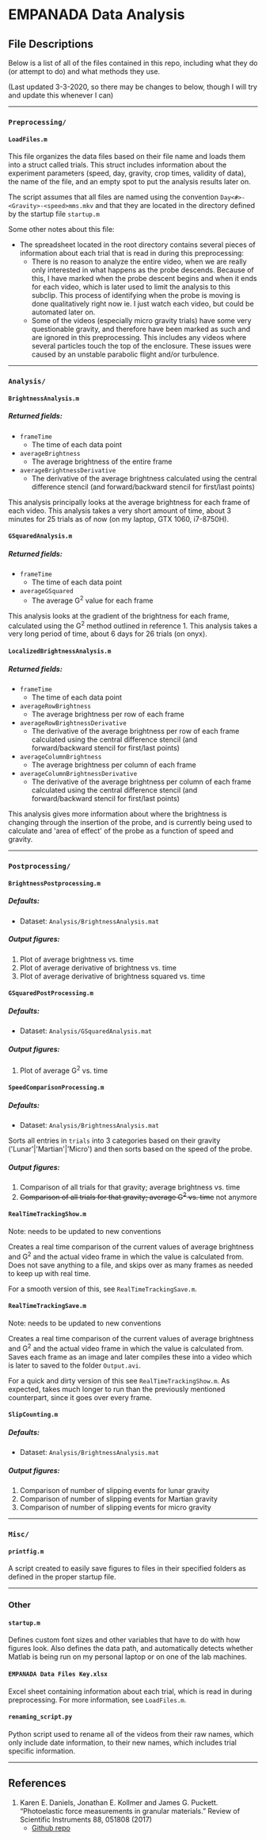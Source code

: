# EMPANADA Data Analysis

## File Descriptions

Below is a list of all of the files contained in this repo, including what they do (or attempt to do) and what methods they use.

(Last updated 3-3-2020, so there may be changes to below, though I will try and update this whenever I can)

---
### `Preprocessing/`

#### `LoadFiles.m`

This file organizes the data files based on their file name and loads them into a struct called trials. This struct includes information about the experiment parameters (speed, day, gravity, crop times, validity of data), the name of the file, and an empty spot to put the analysis results later on.

The script assumes that all files are named using the convention `Day<#>-<Gravity>-<speed>mms.mkv` and that they are located in the directory defined by the startup file `startup.m`

Some other notes about this file:
- The spreadsheet located in the root directory contains several pieces of information about each trial that is read in during this preprocessing:
    - There is no reason to analyze the entire video, when we are really only interested in what happens as the probe descends. Because of this, I have marked when the probe descent begins and when it ends for each video, which is later used to limit the analysis to this subclip. This process of identifying when the probe is moving is done qualitatively right now ie. I just watch each video, but could be automated later on.
    - Some of the videos (especially micro gravity trials) have some very questionable gravity, and therefore have been marked as such and are ignored in this preprocessing. This includes any videos where several particles touch the top of the enclosure. These issues were caused by an unstable parabolic flight and/or turbulence.

---
### `Analysis/`

#### `BrightnessAnalysis.m`

##### Returned fields:
- `frameTime`
    - The time of each data point
- `averageBrightness`
    - The average brightness of the entire frame
- `averageBrightnessDerivative`
    - The derivative of the average brightness calculated using the central difference stencil (and forward/backward stencil for first/last points)

This analysis principally looks at the average brightness for each frame of each video. This analysis takes a very short amount of time, about 3 minutes for 25 trials as of now (on my laptop, GTX 1060, i7-8750H).

#### `GSquaredAnalysis.m`

##### Returned fields:
- `frameTime`
    - The time of each data point
- `averageGSquared`
    - The average G<sup>2</sup> value for each frame

This analysis looks at the gradient of the brightness for each frame, calculated using the G<sup>2</sup> method outlined in reference 1. This analysis takes a very long period of time, about 6 days for 26 trials (on onyx).

#### `LocalizedBrightnessAnalysis.m`

##### Returned fields:
- `frameTime`
    - The time of each data point
- `averageRowBrightness`
    - The average brightness per row of each frame
- `averageRowBrightnessDerivative`
    - The derivative of the average brightness per row of each frame calculated using the central difference stencil (and forward/backward stencil for first/last points)
- `averageColumnBrightness`
    - The average brightness per column of each frame
- `averageColumnBrightnessDerivative`
    - The derivative of the average brightness per column of each frame calculated using the central difference stencil (and forward/backward stencil for first/last points)

This analysis gives more information about where the brightness is changing through the insertion of the probe, and is currently being used to calculate and 'area of effect' of the probe as a function of speed and gravity.

---
### `Postprocessing/`

#### `BrightnessPostprocessing.m`

##### Defaults:
- Dataset: `Analysis/BrightnessAnalysis.mat`

##### Output figures:
1. Plot of average brightness vs. time
2. Plot of average derivative of brightness vs. time
3. Plot of average derivative of brightness squared vs. time


#### `GSquaredPostProcessing.m`

##### Defaults:
- Dataset: `Analysis/GSquaredAnalysis.mat`

##### Output figures:
1. Plot of average G<sup>2</sup> vs. time

#### `SpeedComparisonProcessing.m`

##### Defaults:
- Dataset: `Analysis/BrightnessAnalysis.mat`

Sorts all entries in `trials` into 3 categories based on their gravity ('Lunar'|'Martian'|'Micro') and then sorts based on the speed of the probe.

##### Output figures:
1. Comparison of all trials for that gravity; average brightness vs. time
2. ~~Comparison of all trials for that gravity; average G<sup>2</sup> vs. time~~ not anymore

#### `RealTimeTrackingShow.m`

Note: needs to be updated to new conventions

Creates a real time comparison of the current values of average brightness and G<sup>2</sup> and the actual video frame in which the value is calculated from. Does not save anything to a file, and skips over as many frames as needed to keep up with real time.

For a smooth version of this, see `RealTimeTrackingSave.m`.

#### `RealTimeTrackingSave.m`

Note: needs to be updated to new conventions

Creates a real time comparison of the current values of average brightness and G<sup>2</sup> and the actual video frame in which the value is calculated from. Saves each frame as an image and later compiles these into a video which is later to saved to the folder `Output.avi`.

For a quick and dirty version of this see `RealTimeTrackingShow.m`. As expected, takes much longer to run than the previously mentioned counterpart, since it goes over every frame.

#### `SlipCounting.m`

##### Defaults:
- Dataset: `Analysis/BrightnessAnalysis.mat`

##### Output figures:
1. Comparison of number of slipping events for lunar gravity
2. Comparison of number of slipping events for Martian gravity
3. Comparison of number of slipping events for micro gravity

---
### `Misc/`

#### `printfig.m`

A script created to easily save figures to files in their specified folders as defined in the proper startup file.

---
### Other

#### `startup.m`

Defines custom font sizes and other variables that have to do with how figures look. Also defines the data path, and automatically detects whether Matlab is being run on my personal laptop or on one of the lab machines.

#### `EMPANADA Data Files Key.xlsx`

Excel sheet containing information about each trial, which is read in during preprocessing. For more information, see `LoadFiles.m`.

#### `renaming_script.py`

Python script used to rename all of the videos from their raw names, which only include date information, to their new names, which includes trial specific information.

---
## References

1. Karen E. Daniels, Jonathan E. Kollmer and James G. Puckett. “Photoelastic force measurements in granular materials.” Review of Scientific Instruments 88, 051808 (2017)
    - [Github repo](https://github.com/DanielsNonlinearLab/Gsquared)

